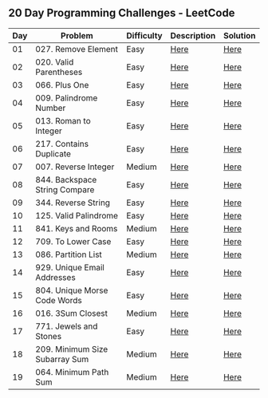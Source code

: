 ## 20 Day Programming Challenges - LeetCode



| Day | Problem                        | Difficulty | Description                                                                             | Solution                                                                                                              |
|-----|--------------------------------|------------|-----------------------------------------------------------------------------------------|-----------------------------------------------------------------------------------------------------------------------|
| 01  | 027. Remove Element            | Easy       | [Here](https://github.com/CleuJunior/20-Days-LeetCode/tree/main/RemoveElement)          | [Here](https://github.com/CleuJunior/20-Days-LeetCode/blob/main/RemoveElement/src/main/java/RemoveElements.java)      |
| 02  | 020. Valid Parentheses         | Easy       | [Here](https://github.com/CleuJunior/20-Days-LeetCode/tree/main/ValidParentheses)       | [Here](https://github.com/CleuJunior/20-Days-LeetCode/blob/main/ValidParentheses/src/main/java/ValidParentheses.java) |
| 03  | 066. Plus One                  | Easy       | [Here](https://github.com/CleuJunior/20-Days-LeetCode/tree/main/PlusOne)                | [Here](https://github.com/CleuJunior/20-Days-LeetCode/blob/main/PlusOne/src/main/java/PlusOne.java)                   |
| 04  | 009. Palindrome Number         | Easy       | [Here](https://github.com/CleuJunior/20-Days-LeetCode/tree/main/PalindromeNumber)       | [Here](https://github.com/CleuJunior/20-Days-LeetCode/blob/main/PalindromeNumber/src/main/Solution.java)              |
| 05  | 013. Roman to Integer          | Easy       | [Here](https://github.com/CleuJunior/20-Days-LeetCode/tree/main/RomantoInteger)         | [Here](https://github.com/CleuJunior/20-Days-LeetCode/blob/main/RomantoInteger/src/main/java/Solution.java)           |
| 06  | 217. Contains Duplicate        | Easy       | [Here](https://github.com/CleuJunior/20-Days-LeetCode/tree/main/ContainsDuplicate)      | [Here](https://github.com/CleuJunior/20-Days-LeetCode/blob/main/ContainsDuplicate/src/main/java/Solution.java)        |
| 07  | 007. Reverse Integer           | Medium     | [Here](https://github.com/CleuJunior/20-Days-LeetCode/tree/main/ReverseInteger)         | [Here](https://github.com/CleuJunior/20-Days-LeetCode/blob/main/ReverseInteger/src/main/java/Solution.java)           |
| 08  | 844. Backspace String Compare  | Easy       | [Here](https://github.com/CleuJunior/20-Days-LeetCode/tree/main/BackspaceStringCompare) | [Here](https://github.com/CleuJunior/20-Days-LeetCode/blob/main/BackspaceStringCompare/src/main/java/Solution.java)   |
| 09  | 344. Reverse String            | Easy       | [Here](https://github.com/CleuJunior/20-Days-LeetCode/tree/main/ReverseString)          | [Here](https://github.com/CleuJunior/20-Days-LeetCode/blob/main/ReverseString/src/main/java/Solution.java)            |
| 10  | 125. Valid Palindrome          | Easy       | [Here](https://github.com/CleuJunior/20-Days-LeetCode/tree/main/ValidPalindrome)        | [Here](https://github.com/CleuJunior/20-Days-LeetCode/blob/main/ValidPalindrome/src/main/Solution.java)               |
| 11  | 841. Keys and Rooms            | Medium     | [Here](https://github.com/CleuJunior/20-Days-LeetCode/tree/main/KeysAndRooms)           | [Here](https://github.com/CleuJunior/20-Days-LeetCode/blob/main/KeysAndRooms/src/main/java/Solution.java)             |
| 12  | 709. To Lower Case             | Easy       | [Here](https://github.com/CleuJunior/20-Days-LeetCode/tree/main/ToLowerCase)            | [Here](https://github.com/CleuJunior/20-Days-LeetCode/blob/main/ToLowerCase/src/main/java/Solution.java)              |
| 13  | 086. Partition List            | Medium     | [Here](https://github.com/CleuJunior/20-Days-LeetCode/tree/main/PartitionList)          | [Here](https://github.com/CleuJunior/20-Days-LeetCode/blob/main/PartitionList/src/main/java/Solution.java)            |
| 14  | 929. Unique Email Addresses    | Easy       | [Here](https://github.com/CleuJunior/20-Days-LeetCode/tree/main/UniqueEmailAddresses)   | [Here](https://github.com/CleuJunior/20-Days-LeetCode/blob/main/UniqueEmailAddresses/src/main/java/Solution.java)     |
| 15  | 804. Unique Morse Code Words   | Easy       | [Here](https://github.com/CleuJunior/20-Days-LeetCode/tree/main/UniqueMorseCodeWords)   | [Here](https://github.com/CleuJunior/20-Days-LeetCode/blob/main/UniqueMorseCodeWords/src/main/java/Solution.java)     |
| 16  | 016. 3Sum Closest              | Medium     | [Here](https://github.com/CleuJunior/20-Days-LeetCode/tree/main/_3SumClosest)           | [Here](https://github.com/CleuJunior/20-Days-LeetCode/blob/main/_3SumClosest/src/main/java/Solution.java)             |
| 17  | 771. Jewels and Stones         | Easy       | [Here](https://github.com/CleuJunior/20-Days-LeetCode/tree/main/JewelsAndStones)        | [Here](https://github.com/CleuJunior/20-Days-LeetCode/blob/main/JewelsAndStones/src/main/java/Solution.java)          |
| 18  | 209. Minimum Size Subarray Sum | Medium     | [Here](https://github.com/CleuJunior/20-Days-LeetCode/tree/main/MinimumSizeSubarraySum) | [Here](https://github.com/CleuJunior/20-Days-LeetCode/blob/main/MinimumSizeSubarraySum/src/main/java/Solution.java)   |
| 19  | 064. Minimum Path Sum          | Medium     | [Here](https://github.com/CleuJunior/20-Days-LeetCode/tree/main/MinimumPathSum)         | [Here](https://github.com/CleuJunior/20-Days-LeetCode/blob/main/MinimumPathSum/src/main/java/Solution.java)           |

